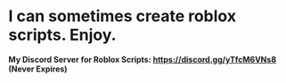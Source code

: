 # I can sometimes create roblox scripts. Enjoy.

**My Discord Server for Roblox Scripts: https://discord.gg/yTfcM6VNs8 (Never Expires)**
